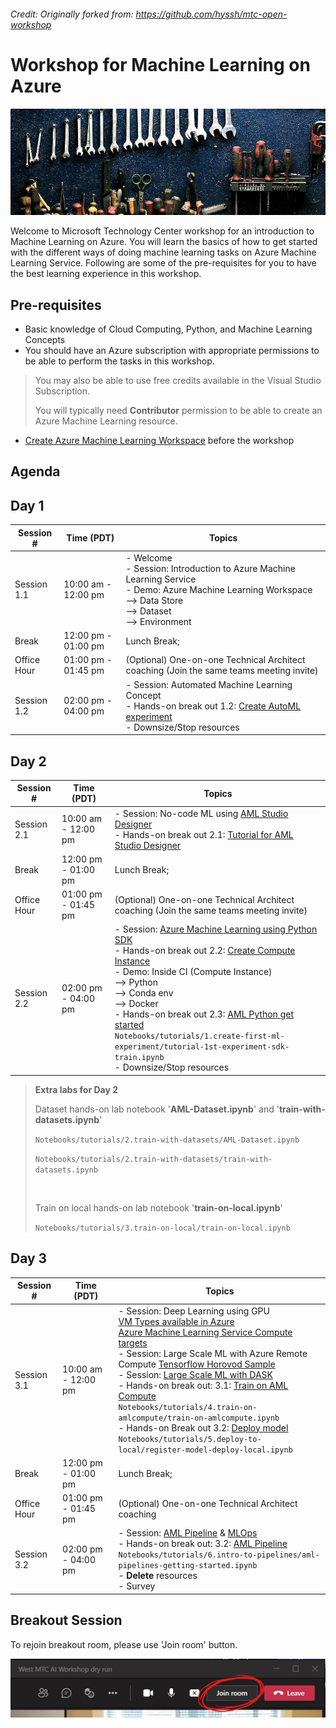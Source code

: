 ###### Credit: Originally forked from: https://github.com/hyssh/mtc-open-workshop

# Workshop for Machine Learning on Azure

![logo](images/workshop_logo.png)

Welcome to Microsoft Technology Center workshop for an introduction to Machine Learning on Azure. You will learn the basics of how to get started with the different ways of doing machine learning tasks on Azure Machine Learning Service.
Following are some of the pre-requisites for you to have the best learning experience in this workshop.

## Pre-requisites

* Basic knowledge of Cloud Computing, Python, and Machine Learning Concepts
* You should have an Azure subscription with appropriate permissions to be able to perform the tasks in this workshop.

> You may also be able to use free credits available in the Visual Studio Subscription.
>
> You will typically need **Contributor** permission to be able to create an Azure Machine Learning resource.

* [Create Azure Machine Learning Workspace](https://docs.microsoft.com/en-us/azure/machine-learning/how-to-manage-workspace?tabs=azure-portal) before the workshop

## Agenda

## Day 1

Session # | Time (PDT) | Topics
---|---|---
Session 1.1 | 10:00 am - 12:00 pm |- Welcome</br>- Session: Introduction to Azure Machine Learning Service</br>- Demo: Azure Machine Learning Workspace</br> --> Data Store</br> --> Dataset</br> --> Environment
Break | 12:00 pm - 01:00 pm | Lunch Break;
Office Hour | 01:00 pm - 01:45 pm | (Optional) One-on-one Technical Architect coaching (Join the same teams meeting invite)
Session 1.2 | 02:00 pm - 04:00 pm |- Session: Automated Machine Learning Concept</br> - Hands-on break out 1.2: [Create AutoML experiment](/labs/lab1.2.md)</br>- Downsize/Stop resources

## Day 2

Session # | Time (PDT) | Topics
---|---|---
Session 2.1|10:00 am - 12:00 pm|- Session: No-code ML using [AML Studio Designer](labs/session2.1.md)</br>- Hands-on break out 2.1: [Tutorial for AML Studio Designer](/labs/lab2.1.md)</br>
Break | 12:00 pm - 01:00 pm | Lunch Break;
Office Hour | 01:00 pm - 01:45 pm | (Optional) One-on-one Technical Architect coaching (Join the same teams meeting invite)
Session 2.2 | 02:00 pm - 04:00 pm |- Session: [Azure Machine Learning using Python SDK](/labs/session2.2.md)</br> - Hands-on break out 2.2: [Create Compute Instance](labs/lab2.2.md) </br> - Demo: Inside CI (Compute Instance)</br> --> Python </br> --> Conda env </br> --> Docker</br>- Hands-on break out 2.3: [AML Python get started](https://github.com/hyssh/mtc-open-workshop/tree/master/Notebooks/tutorials/1.create-first-ml-experiment) </br>```Notebooks/tutorials/1.create-first-ml-experiment/tutorial-1st-experiment-sdk-train.ipynb```</br>- Downsize/Stop resources

> **Extra labs for Day 2**
>
> Dataset hands-on lab notebook '**AML-Dataset.ipynb**' and '**train-with-datasets.ipynb**'
>
> ```Notebooks/tutorials/2.train-with-datasets/AML-Dataset.ipynb```
>
> ```Notebooks/tutorials/2.train-with-datasets/train-with-datasets.ipynb```
>
></br>
>
> Train on local hands-on lab notebook '**train-on-local.ipynb**'
>
> ```Notebooks/tutorials/3.train-on-local/train-on-local.ipynb```

## Day 3

Session # | Time (PDT) | Topics
---|---|---
Session 3.1|10:00 am - 12:00 pm|- Session: Deep Learning using GPU</br>[VM Types available in Azure](https://docs.microsoft.com/en-us/azure/virtual-machines/sizes-gpu)</br>[Azure Machine Learning Service Compute targets](labs/session3.1.1.md)</br>- Session: Large Scale ML with Azure Remote Compute [Tensorflow Horovod Sample](https://github.com/hyssh/mtc-open-workshop/blob/master/labs/tensorflow/distributed-tensorflow-with-horovod/distributed-tensorflow-with-horovod.ipynb)</br>- Session: [Large Scale ML with DASK](https://github.com/hyssh/azureml-and-dask/blob/master/interactive/StartDask.ipynb)</br> - Hands-on break out: 3.1: [Train on AML Compute](https://github.com/hyssh/mtc-open-workshop/tree/master/Notebooks/tutorials/4.train-on-amlcompute/)</br>```Notebooks/tutorials/4.train-on-amlcompute/train-on-amlcompute.ipynb```</br> - Hands-on Break out 3.2: [Deploy model](https://github.com/hyssh/mtc-open-workshop/tree/master/Notebooks/tutorials/5.deploy-to-local)</br>```Notebooks/tutorials/5.deploy-to-local/register-model-deploy-local.ipynb```
Break | 12:00 pm - 01:00 pm | Lunch Break;
Office Hour | 01:00 pm - 01:45 pm | (Optional) One-on-one Technical Architect coaching
Session 3.2 | 02:00 pm - 04:00 pm |- Session: [AML Pipeline](labs/session3.2.md) & [MLOps](https://github.com/microsoft/MLOpsPython)</br> - Hands-on break out: 3.2: [AML Pipeline](https://github.com/hyssh/mtc-open-workshop/tree/master/Notebooks/tutorials/6.intro-to-pipelines)</br>```Notebooks/tutorials/6.intro-to-pipelines/aml-pipelines-getting-started.ipynb```</br>- **Delete** resources </br>- Survey

## Breakout Session

To rejoin breakout room, please use 'Join room' button.

![Join room](images/MicrosoftTeams-image.png)
